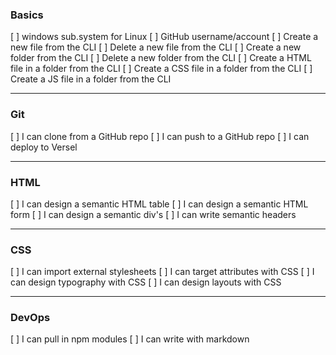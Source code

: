 ### Basics

[ ] windows sub.system for Linux
[ ] GitHub username/account
[ ] Create a new file from the CLI
[ ] Delete a new file from the CLI
[ ] Create a new folder from the CLI
[ ] Delete a new folder from the CLI
[ ] Create a HTML file in a folder from the CLI
[ ] Create a CSS file in a folder from the CLI
[ ] Create a JS file in a folder from the CLI

***

### Git

[ ] I can clone from a GitHub repo
[ ] I can push to a GitHub repo
[ ] I can deploy to Versel 

***

### HTML

[ ] I can design a semantic HTML table
[ ] I can design a semantic HTML form
[ ] I can design a semantic div's 
[ ] I can write semantic headers 

***

### CSS 

[ ] I can import external stylesheets
[ ] I can target attributes with CSS 
[ ] I can design typography with CSS
[ ] I can design layouts with CSS

***

### DevOps

[ ] I can pull in npm modules
[ ] I can write with markdown